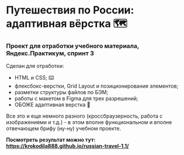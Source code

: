 # **Путешествия по России: адаптивная вёрстка 🗺️**
### **Проект для отработки учебного материала, Яндекс.Практикум, спринт 3**

Сделан для отработки:
* HTML и CSS; ⌨️
* флексбокс-верстки, Grid Layout и позиционирования элементов;
* разметки структуры файлов по БЭМ;
* работы с макетом в Figma для трех разрешений;
* ОБОЖЕ адаптивная верстка 🦾 

Все это и еще немного разного (кроссбраузерность, работа с изображениями и т.д.) - в этом вполне функциональном и вполне отвечающем брифу (ну-ну) учебном проекте.

**Посмотреть результат можно тут: https://krokodila888.github.io/russian-travel-1.1/**
